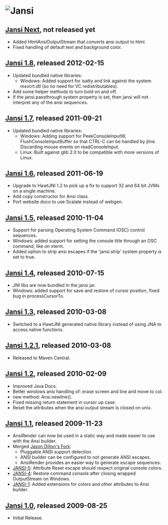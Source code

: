 # ![Jansi](http://jansi.fusesource.org/images/project-logo.png)

## [Jansi Next][Next], not released yet
[next]: http://repo.fusesource.com/nexus/content/groups/public/org/fusesource/jansi/jansi/

* Added HtmlAnsiOutputStream that converts ansi output to html.
* Fixed handling of default text and background color.

## [Jansi 1.8][1_8], released 2012-02-15
[1_8]: http://repo.fusesource.com/nexus/content/groups/public/org/fusesource/jansi/jansi/1.8

* Updated bundled native libraries:
  * Windows: Added support for isatty and link against the system msvcrt.dll (so no need for VC redistributables).
* Add some helper methods to turn bold on and off.
* If the jansi.passthrough system property is set, then jansi will not interpret any of the ansi sequences.

## [Jansi 1.7][1_7], released 2011-09-21
[1_7]: http://repo.fusesource.com/nexus/content/groups/public/org/fusesource/jansi/jansi/1.7

* Updated bundled native libraries:
  * Windows: Adding support for PeekConsoleInputW, FlushConsoleInputBuffer so that CTRL-C can be handled by jline. Discarding mouse events on readConsoleInput.
  * Linux: Built against glib 2.0 to be compatible with more versions of Linux.
  
## [Jansi 1.6][1_6], released 2011-06-19
[1_6]: http://repo.fusesource.com/nexus/content/groups/public/org/fusesource/jansi/jansi/1.6

* Upgrade to HawtJNI 1.2 to pick up a fix to support 32 and 64 bit JVMs on a single machine.
* Add copy constructor for Ansi class.
* Port website doco to use Scalate instead of webgen.

## [Jansi 1.5][1_5], released 2010-11-04
[1_5]: http://repo.fusesource.com/nexus/content/groups/public/org/fusesource/jansi/jansi/1.5

* Support for parsing Operating System Command (OSC) control sequences.
* Windows: added support for setting the console title through an OSC command, like on xterm.
* Added option to strip ansi escapes if the 'jansi.strip' system property is set to true.

## [Jansi 1.4][1_4], released 2010-07-15
[1_4]: http://repo.fusesource.com/nexus/content/groups/public/org/fusesource/jansi/jansi/1.4

* JNI libs are now bundled in the jansi jar.
* Windows: added support for save and restore of cursor position, fixed bug in processCursorTo.

## [Jansi 1.3][1_3], released 2010-03-08
[1_3]: http://repo.fusesource.com/nexus/content/groups/public/org/fusesource/jansi/jansi/1.3

* Switched to a HawtJNI generated native library instead of using JNA to access native functions.

## [Jansi 1.2.1][1_2_1], released 2010-03-08
[1_2_1]: http://repo.fusesource.com/nexus/content/groups/public/org/fusesource/jansi/jansi/1.2.1

* Released to Maven Central.

## [Jansi 1.2][1_2], released 2010-02-09
[1_2]: http://jansi.fusesource.org/repo/release/org/fusesource/jansi/jansi/1.2

* Improved Java Docs.
* Better windows ansi handling of: erase screen and line and move to col.
* new method: Ansi.newline().
* Fixed missing return statement in cursor up case. 
* Reset the attributes when the ansi output stream is closed on unix.

## [Jansi 1.1][1_1], released 2009-11-23
[1_1]: http://jansi.fusesource.org/repo/release/org/fusesource/jansi/jansi/1.1

* AnsiRender can now be used in a static way and made easier to use with the Ansi builder.
* Merged [Jason Dillon's Fork](http://github.com/jdillon/jansi/tree/bb86e0e79bec850167ddfd8c4a86fb9ffef704e5): 
	* Pluggable ANSI support detection.
	* ANSI builder can be configured to not generate ANSI escapes.
	* AnsiRender provides an easier way to generate escape sequences.
* [JANSI-5](http://fusesource.com/issues/browse/JANSI-5): Attribute Reset escape should respect original console colors.
* [JANSI-4](http://fusesource.com/issues/browse/JANSI-4): Restore command console after closing wrapped OutputStream on Windows.
* [JANSI-1](http://fusesource.com/issues/browse/JANSI-1): Added extensions for colors and other attributes to Ansi builder. 

## [Jansi 1.0][1_0], released 2009-08-25
[1_0]: http://jansi.fusesource.org/repo/release/org/fusesource/jansi/jansi/1.0

* Initial Release.

